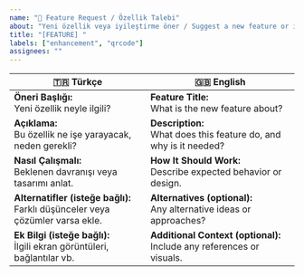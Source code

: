 ```yaml
---
name: "🚀 Feature Request / Özellik Talebi"
about: "Yeni özellik veya iyileştirme öner / Suggest a new feature or improvement"
title: "[FEATURE] "
labels: ["enhancement", "qrcode"]
assignees: ""
---
```


| 🇹🇷 **Türkçe** | 🇬🇧 **English** |
|----------------|----------------|
| **Öneri Başlığı:**<br>Yeni özellik neyle ilgili? | **Feature Title:**<br>What is the new feature about? |
| **Açıklama:**<br>Bu özellik ne işe yarayacak, neden gerekli? | **Description:**<br>What does this feature do, and why is it needed? |
| **Nasıl Çalışmalı:**<br>Beklenen davranışı veya tasarımı anlat. | **How It Should Work:**<br>Describe expected behavior or design. |
| **Alternatifler (isteğe bağlı):**<br>Farklı düşünceler veya çözümler varsa ekle. | **Alternatives (optional):**<br>Any alternative ideas or approaches? |
| **Ek Bilgi (isteğe bağlı):**<br>İlgili ekran görüntüleri, bağlantılar vb. | **Additional Context (optional):**<br>Include any references or visuals. |
